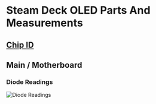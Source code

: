 # Steam Deck OLED Parts And Measurements

## [Chip ID](https://www.ifixit.com/Guide/Steam+Deck+OLED+Chip+ID/167632)

## Main / Motherboard

### Diode Readings
![Diode Readings](../../Images/Measurements/KenFixed_LCD_OLED_Diode_Readings.png)